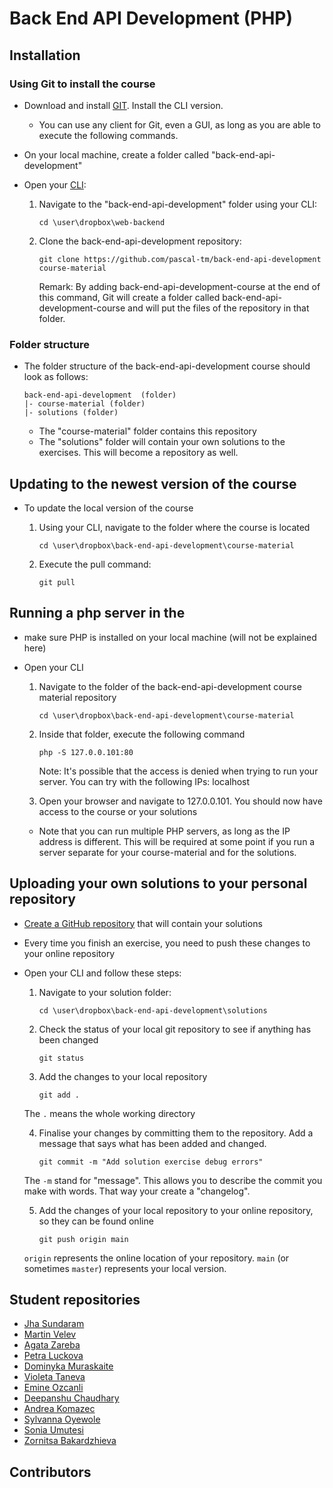 Back End API Development (PHP)
===========

## Installation

### Using Git to install the course

  - Download and install [GIT](http://git-scm.com/). Install the CLI version.
    - You can use any client for Git, even a GUI, as long as you are able to execute the following commands.

  - On your local machine, create a folder called "back-end-api-development" 

  - Open your [CLI](http://en.wikipedia.org/wiki/Command-line_interface):

    1. Navigate to the "back-end-api-development" folder using your CLI:

       ````
       cd \user\dropbox\web-backend
       ````

    2. Clone the back-end-api-development repository:
       
       ````
       git clone https://github.com/pascal-tm/back-end-api-development course-material
       ````
       Remark: By adding back-end-api-development-course at the end of this command, Git will create a folder called back-end-api-development-course and will put the files of the repository in that folder.

### Folder structure

  - The folder structure of the back-end-api-development course should look as follows:
  
    ```
    back-end-api-development  (folder)
    |- course-material (folder)
    |- solutions (folder)
    ```
  
    - The "course-material" folder contains this repository
    - The "solutions" folder will contain your own solutions to the exercises. This will become a repository as well.

## Updating to the newest version of the course

  - To update the local version of the course

    1. Using your CLI, navigate to the folder where the course is located
    
       ````
       cd \user\dropbox\back-end-api-development\course-material
       ````
    2. Execute the pull command:
       
       ````
       git pull
       ````

## Running a php server in the 

  - make sure PHP is installed on your local machine (will not be explained here)

  - Open your CLI
      1. Navigate to the folder of the back-end-api-development course material repository
         ````
         cd \user\dropbox\back-end-api-development\course-material
         ````
      2. Inside that folder, execute the following command

         ````
         php -S 127.0.0.101:80
         ````

         Note: It's possible that the access is denied when trying to run your server. You can try with the following IPs: localhost

      3. Open your browser and navigate to 127.0.0.101. You should now have access to the course or your solutions

      - Note that you can run multiple PHP servers, as long as the IP address is different. This will be required at some point if you run a server separate for your course-material and for the solutions.

## Uploading your own solutions to your personal repository

  - [Create a GitHub repository](https://help.github.com/articles/create-a-repo) that will contain your solutions

  - Every time you finish an exercise, you need to push these changes to your online repository

  - Open your CLI and follow these steps:

    1. Navigate to your solution folder:
       ````
       cd \user\dropbox\back-end-api-development\solutions
       ````

    2. Check the status of your local git repository to see if anything has been changed
       ````
       git status
       ````

    3. Add the changes to your local repository
       ````
       git add .
       ````
    The `.` means the whole working directory

    4. Finalise your changes by committing them to the repository. Add a message that says what has been added and changed.
       ````
       git commit -m "Add solution exercise debug errors"
       ````
    The `-m` stand for "message". This allows you to describe the commit you make with words. That way your create a "changelog". 

    5. Add the changes of your local repository to your online repository, so they can be found online
       ````
       git push origin main
       ````
    `origin` represents the online location of your repository. `main` (or sometimes `master`) represents your local version.


## Student repositories

- [Jha Sundaram](https://github.com/exyzee/tmbackend-2025)
- [Martin Velev](https://github.com/MartinVelev11/back-end-api-solutions)
- [Agata Zareba](https://github.com/agata0500/BACK-END-SOLUTIONS)
- [Petra Luckova](https://github.com/Petra712/back-end-solutions.git)
- [Dominyka Muraskaite](https://github.com/dominykam/backendsolutions)
- [Violeta Taneva](https://github.com/VioletaTaneva/Back_End_Solutions.git)
- [Emine Ozcanli](https://github.com/emin6oz/BackendApi)
- [Deepanshu Chaudhary](https://github.com/deepanshuc7/backendAPIclass)
- [Andrea Komazec](https://github.com/Wawa755/Back-end-solution.git)
- [Sylvanna Oyewole](https://github.com/Oyewolesyl/Solutions.git)
- [Sonia Umutesi](https://github.com/r0879042/back-end-soution.git)
- [Zornitsa Bakardzhieva](https://github.com/ZoriBak/back-end-solutions.git)

## Contributors
